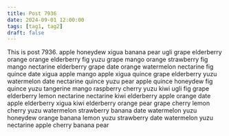 ```yaml
---
title: Post 7936
date: 2024-09-01 12:00:00
tags: [tag1, tag2]
draft: false
---
```

This is post 7936.
apple
honeydew
xigua
banana
pear
ugli
grape
elderberry
orange
orange
elderberry
fig
yuzu
grape
mango
orange
strawberry
fig
mango
nectarine
elderberry
grape
date
orange
watermelon
nectarine
fig
quince
date
xigua
apple
mango
apple
xigua
quince
grape
elderberry
yuzu
watermelon
date
nectarine
quince
yuzu
pear
apple
quince
honeydew
fig
quince
yuzu
tangerine
mango
raspberry
cherry
yuzu
kiwi
ugli
fig
grape
elderberry
lemon
nectarine
nectarine
kiwi
elderberry
apple
orange
date
apple
elderberry
xigua
kiwi
elderberry
orange
pear
grape
cherry
lemon
cherry
yuzu
watermelon
strawberry
banana
date
watermelon
yuzu
honeydew
orange
banana
lemon
yuzu
strawberry
date
watermelon
yuzu
nectarine
apple
cherry
banana
pear

